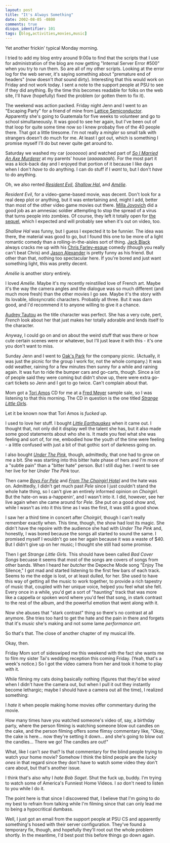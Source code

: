 ```yaml
---
layout: post
title: "It's Always Something"
date: 2002-08-05 -0800
comments: true
disqus_identifier: 101
tags: [blog,activities,movies,music]
---
```

Yet another frickin' typical Monday morning.

 I tried to add my blog entry around 9:00a to find that the scripts that
I use for administration of the blog are now getting "Internal Server
Error \#500" when you try to run them. So are all of my other scripts.
Looking at the error log for the web server, it's saying something about
"premature end of headers" (now doesn't *that* sound dirty). Interesting
that this would work on Friday and not work today. I sent a note to the
support people at PSU to see if they did anything. By the time this
becomes readable for folks on the web site, I'll have (hopefully) fixed
the problem (or gotten them to fix it).

 The weekend was action packed. Friday night Jenn and I went to an
"Escaping Party" for a friend of mine from [Lattice
Semiconductor](http://www.latticesemi.com). Apparently she's going to
Guatemala for five weeks to volunteer and go to school simultaneously.
It was good to see her again, but I've been out of that loop for quite
some time now so I knew probaby five of the 40 people there. That got a
little tiresome. I'm not really a *mingler* so small talk with strangers
doesn't do much for me. At least I got out, which is something I promise
myself I'll do but never quite get around to.

 Saturday we washed my car (*ooooooo*) and watched part of [*So I
Married An Axe
Murderer*](http://www.amazon.com/exec/obidos/ASIN/B00000IQBW/mhsvortex)
at my parents' house (*aaaaaaaah*). For the most part it was a kick-back
day and I enjoyed that portion of it because I like days when I don't
*have* to do anything. I can do stuff if I *want* to, but I don't *have*
to do anything.

 Oh, we also rented [*Resident
Evil*](http://www.amazon.com/exec/obidos/ASIN/B00005JL3A/mhsvortex),
[*Shallow
Hal*](http://www.amazon.com/exec/obidos/ASIN/B00005JKLQ/mhsvortex), and
[*Amélie*](http://www.amazon.com/exec/obidos/ASIN/B0000640VO/mhsvortex).

 *Resident Evil*, for a video-game-based movie, was decent. Don't look
for a real deep plot or anything, but it was entertaining and, might I
add, better than most of the other video game movies out there. [Milla
Jovovich](http://us.imdb.com/Name?Jovovich,+Milla) did a good job as an
amnesiac soldier attempting to stop the spread of a virus that turns
people into zombies. Of course, they left it totally open for [the
sequel](http://us.imdb.com/Title?0318627), which I expected and will
probably see when it's out on video, too.

 *Shallow Hal* was funny, but I guess I expected it to be funnier. The
idea was there, the material was good to go, but I found this one to be
more of a light romantic comedy than a rolling-in-the-aisles sort of
thing. [Jack Black](http://us.imdb.com/Name?Black,+Jack+(I)) always
cracks me up with his [Chris
Farley-esque](http://us.imdb.com/Name?Farley,+Chris) comedy (though you
really can't beat Chris) and [Jason
Alexander](http://us.imdb.com/Name?Alexander,+Jason) is pretty funny as
his friend. But other than that, nothing too spectacular here. If you're
bored and just want something light, this was pretty decent.

 *Amélie* is another story entirely.

 I loved *Amélie*. Maybe it's my recently reinstilled love of French
art. Maybe it's the way the camera angles and the dialogue was so much
different (and much more fresh) than the other movies I go see. Maybe
it's the story with its lovable, idiosyncratic characters. Probably all
three. But it was darn good, and I'd recommend it to anyone willing to
give it a chance.

 [Audrey Tautou](http://us.imdb.com/Name?Tautou,+Audrey) as the title
character was perfect. She has a very cute, pert, *French* look about
her that just makes her totally adorable and lends itself to the
character.

 Anyway, I could go on and on about the weird stuff that was there or
how cute certain scenes were or whatever, but I'll just leave it with
this - it's one you don't want to miss.

 Sunday Jenn and I went to [Oak's Park](http://www.oakspark.com) for the
company picnic. (Actually, it was just the picnic for the group I work
for, not the whole company.) It was odd weather, raining for a few
minutes then sunny for a while and raining again. It was fun to ride the
bumper cars and go-carts, though. Since a lot of people said they were
coming but didn't show up, there were extra go-cart tickets so Jenn and
I got to go twice. Can't complain about that.

 Mom got a [Tori Amos](http://www.toriamos.com/) CD for me at a [Fred
Meyer](http://www.fredmeyer.com) sample sale, so I was listening to that
this morning. The CD in question is the one titled [*Strange Little
Girls*](http://www.amazon.com/exec/obidos/ASIN/B00005NKYQ/mhsvortex).

 Let it be known now that Tori Amos is *fucked up*.

 I used to love her stuff. I bought [*Little
Earthquakes*](http://www.amazon.com/exec/obidos/ASIN/B00000J5ZM/mhsvortex)
when it came out. I thought that, not only did it display well the
talent she has, but it also made some good statements about who she is.
It made you feel what she was feeling and sort of, for me, embodied how
the youth of the time were feeling - a little confused with just a bit
of that gothic sort of darkness going on.

 I also bought [*Under The
Pink*](http://www.amazon.com/exec/obidos/ASIN/B000002IXU/mhsvortex),
though, admittedly, that one had to grow on me a bit. She was starting
into this bitter hate phase of hers and I'm more of a "subtle pain" than
a "bitter hate" person. But I still dug her. I went to see her live for
her *Under The Pink* tour.

 Then came [*Boys For
Pele*](http://www.amazon.com/exec/obidos/ASIN/B000002J88/mhsvortex) and
[*From The Choirgirl
Hotel*](http://www.amazon.com/exec/obidos/ASIN/B0000062S6/mhsvortex) and
the hate was on. Admittedly, I didn't get much past *Pele* since I just
couldn't stand the whole hate thing, so I can't give an entirely
informed opinion on *Choirgirl*. But the hate-on was a-happenin', and I
wasn't into it. I did, however, see her live again when she came around
for *Pele*. She put on a good show and, while I wasn't as into it this
time as I was the first, it was still a good show.

 I saw her a third time in concert after *Choirgirl*, though I can't
really remember exactly when. This time, though, the show had lost its
magic. She didn't have the repoire with the audience she had with *Under
The Pink* and, honestly, I was bored because the songs all started to
sound the same. I promised myself I wouldn't go see her again because it
was a waste of \$40. But I didn't give up on her music; I thought she
still had some promise.

 Then I get *Strange Little Girls*. This should have been called *Bad
Cover Songs* becuase it seems that most of the songs are covers of songs
from other bands. When I heard her *butcher* the Depeche Mode song
"Enjoy The Silence," I got mad and started listening to the first few
bars of each track. Seems to me the edge is lost, or at least dulled,
for her. She used to have this way of getting all the music to work
together, to provide a rich tapestry of music that, coupled with her
unique voice, helped you feel what she felt. Every once in a while,
you'd get a sort of "haunting" track that was more like a cappella or
spoken word where you'd feel that song, in stark contrast to the rest of
the album, and the powerful emotion that went along with it.

 Now she abuses that "stark contrast" thing so there's no contrast at
all anymore. She tries too hard to get the hate and the pain in there
and forgets that it's *music* she's making and not some lame
*performance art*.

 So that's that. The close of another chapter of my musical life.

 Okay, then.

 Friday Mom sort of sideswiped me this weekend with the fact she wants
me to film my sister Tai's wedding reception this coming Friday. (Yeah,
that's a week's notice.) So I got the video camera from her and took it
home to play with it.

 While filming my cats doing basically nothing (figures that they'd be
*wired* when I didn't have the camera out, but when I pull it out they
instantly become lethargic; maybe I should have a camera out all the
time), I realized something:

 I *hate* it when people making home movies offer commentary during the
movie.

 How many times have you watched someone's video of, say, a birthday
party, where the person filming is watching someone blow out candles on
the cake, and the person filming offers some flimsy commentary like,
"Okay, the cake is here... now they're setting it down... and she's
going to blow out the candles... There we go! The candles are out!"

 What, like I can't *see* that? Is that commentary for the blind people
trying to watch your home movie? Somehow I think the blind people are
the *lucky ones* in that regard since they don't have to watch some
video they don't care about, but that's another issue.

 I think that's also why I *hate Bob Saget*. Shut the fuck up, buddy.
I'm trying to watch some of America's Funniest Home Videos. I *so* don't
need to listen to you while I do it.

 The point here is that since I discovered that, I believe that I'm
going to do my best to refrain from talking while I'm filming since that
can only lead me to being a hypocritical dumbass.

 Well, I just got an email from the support people at PSU CS and
apparently something's hosed with their server configuration. They've
found a temporary fix, though, and hopefully they'll root out the whole
problem shortly. In the meantime, I'd best post this before things go
down again.
